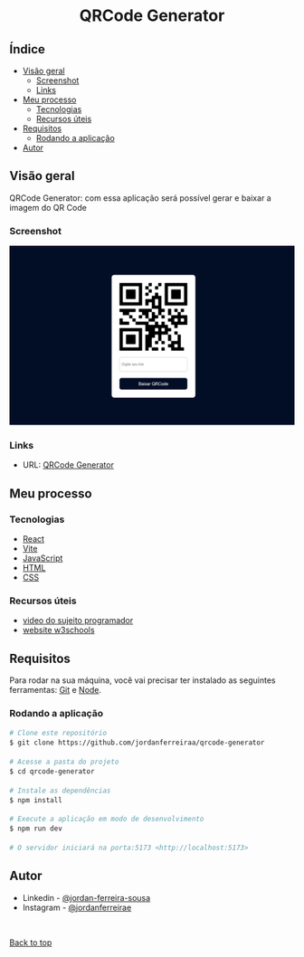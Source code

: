 <h1 align="center">QRCode Generator</h1>

## Índice

- [Visão geral](#visão-geral)
  - [Screenshot](#screenshot)
  - [Links](#links)
- [Meu processo](#meu-processo)
  - [Tecnologias](#tecnologias)
  - [Recursos úteis](#recursos-úteis)
- [Requisitos](#requisitos)
  - [Rodando a aplicação](#rodando-a-aplicação)
- [Autor](#autor)


## Visão geral
QRCode Generator: com essa aplicação será possível gerar e baixar a imagem do QR Code

### Screenshot
![](./src/assets/qrcode.png)

### Links
- URL: [QRCode Generator](https://qrcode-generator-jordanferreiraa.vercel.app/)


## Meu processo

### Tecnologias
- [React](https://pt-br.reactjs.org/)
- [Vite](https://vitejs.dev/)
- [JavaScript](https://developer.mozilla.org/pt-BR/docs/Web/JavaScript)
- [HTML](https://developer.mozilla.org/pt-BR/docs/Web/HTML)
- [CSS](https://developer.mozilla.org/pt-BR/docs/Web/CSS)

###  Recursos úteis
- [ video do sujeito programador ](https://youtu.be/cFaihdXLy5A)
- [ website w3schools ](https://www.w3schools.com/)


## Requisitos

Para rodar na sua máquina, você vai precisar ter instalado as seguintes ferramentas: [Git](https://git-scm.com) e [Node](https://nodejs.org/en/).

### Rodando a aplicação

```bash
# Clone este repositório
$ git clone https://github.com/jordanferreiraa/qrcode-generator

# Acesse a pasta do projeto
$ cd qrcode-generator

# Instale as dependências
$ npm install

# Execute a aplicação em modo de desenvolvimento
$ npm run dev

# O servidor iniciará na porta:5173 <http://localhost:5173>
```

## Autor

- Linkedin - [ @jordan-ferreira-sousa ](https://www.linkedin.com/in/jordan-ferreira-sousa/)
- Instagram - [ @jordanferreirae ](https://www.instagram.com/jordanferreirae)

&#xa0;

<a href="#índice">Back to top</a>